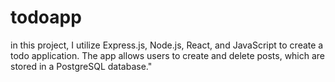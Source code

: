 # todoapp
in this project, I utilize Express.js, Node.js, React, and JavaScript to create a todo application. The app allows users to create and delete posts, which are stored in a PostgreSQL database."
